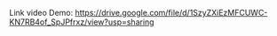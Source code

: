 Link video Demo: https://drive.google.com/file/d/1SzyZXiEzMFCUWC-KN7RB4of_SpJPfrxz/view?usp=sharing
